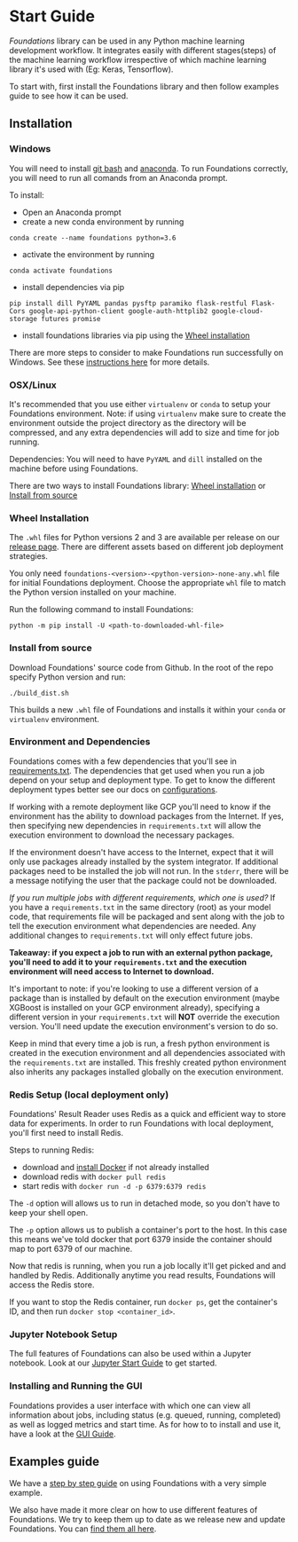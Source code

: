 # Start Guide

*Foundations* library can be used in any Python machine learning development workflow.
It integrates easily with different stages(steps) of the machine learning workflow irrespective of which machine learning library it's used with (Eg: Keras, Tensorflow).

To start with, first install the Foundations library and then follow examples guide to see how it can be used.

## Installation

### Windows

You will need to install [git bash](https://git-scm.com/download/win) and [anaconda](https://conda.io/miniconda.html).
To run Foundations correctly, you will need to run all comands from an Anaconda prompt.

To install:

- Open an Anaconda prompt
- create a new conda environment by running 
```
conda create --name foundations python=3.6
```
- activate the environment by running 
```
conda activate foundations
```
- install dependencies via pip
```
pip install dill PyYAML pandas pysftp paramiko flask-restful Flask-Cors google-api-python-client google-auth-httplib2 google-cloud-storage futures promise
```
- install foundations libraries via pip using the [Wheel installation](STARTGUIDE.md#wheel-installation)

There are more steps to consider to make Foundations run successfully on Windows. See these [instructions here](WINDOWS.md) for more details.

### OSX/Linux

It's recommended that you use either `virtualenv` or `conda` to setup your Foundations environment.
Note: if using `virtualenv` make sure to create the environment outside the project directory as the directory will be compressed, and any extra dependencies will add to size and time for job running.

Dependencies: You will need to have `PyYAML` and `dill` installed on the machine before using Foundations.

There are two ways to install Foundations library:
[Wheel installation](STARTGUIDE.md#wheel-installation) or [Install from source](STARTGUIDE.md#install-from-source)

### Wheel Installation
The `.whl` files for Python versions 2 and 3 are available per release on our [release page](https://github.com/DeepLearnI/foundations/releases).
There are different assets based on different job deployment strategies.

You only need `foundations-<version>-<python-version>-none-any.whl` file for initial Foundations deployment.
Choose the appropriate `whl` file to match the Python version installed on your machine.

Run the following command to install Foundations:
```
python -m pip install -U <path-to-downloaded-whl-file>
```

### Install from source

Download Foundations' source code from Github.
In the root of the repo specify Python version and run:
```
./build_dist.sh
```

This builds a new `.whl` file of Foundations and installs it within your `conda` or `virtualenv` environment.

### Environment and Dependencies

Foundations comes with a few dependencies that you'll see in [requirements.txt](https://github.com/DeepLearnI/foundations/blob/master/requirements.txt). The dependencies that get used when you run a job depend on your setup and deployment type. To get to know the different deployment types better see our docs on [configurations](https://github.com/DeepLearnI/foundations/tree/master/examples/example_configs).

If working with a remote deployment like GCP you'll need to know if the environment has the ability to download packages from the Internet. If yes, then specifying new dependencies in `requirements.txt` will allow the execution environment to download the necessary packages.

If the environment doesn't have access to the Internet, expect that it will only use packages already installed by the system integrator. If additional packages need to be installed the job will not run. In the `stderr`, there will be a message notifying the user that the package could not be downloaded.

*If you run multiple jobs with different requirements, which one is used?*
If you have a `requirements.txt` in the same directory (root) as your model code, that requirements file will be packaged and sent along with the job to tell the execution environment what dependencies are needed. Any additional changes to `requirements.txt` will only effect future jobs.

**Takeaway: if you expect a job to run with an external python package, you'll need to add it to your `requirements.txt` and the execution environment will need access to Internet to download.**

It's important to note: if you're looking to use a different version of a package than is installed by default on the execution environment (maybe XGBoost is installed on your GCP environment already), specifying a different version in your `requirements.txt` will **NOT** override the execution version. You'll need update the execution environment's version to do so.

Keep in mind that every time a job is run, a fresh python environment is created in the execution environment and all dependencies associated with the `requirements.txt` are installed. This freshly created python environment also inherits any packages installed globally on the execution environment.

### Redis Setup (local deployment only)

Foundations' Result Reader uses Redis as a quick and efficient way to store data for experiments. In order to run Foundations with local deployment, you'll first need to install Redis.

Steps to running Redis:

- download and [install Docker](https://www.docker.com/get-started) if not already installed
- download redis with `docker pull redis`
- start redis with `docker run -d -p 6379:6379 redis`

The `-d` option will allows us to run in detached mode, so you don't have to keep your shell open.

The `-p` option allows us to publish a container's port to the host. In this case this means we've told docker that port 6379 inside the container should map to port 6379 of our machine.

Now that redis is running, when you run a job locally it'll get picked and and handled by Redis. Additionally anytime you read results, Foundations will access the Redis store.

If you want to stop the Redis container, run `docker ps`, get the container's ID, and then run `docker stop <container_id>`.

### Jupyter Notebook Setup
The full features of Foundations can also be used within a Jupyter notebook. Look at our [Jupyter Start Guide](JUPYTERSTARTGUIDE.md) to get started.

### Installing and Running the GUI
Foundations provides a user interface with which one can view all information about jobs, including status (e.g. queued, running, completed) as well as logged metrics and start time.  As for how to to install and use it, have a look at the [GUI Guide](GUIGUIDE.md).

## Examples guide
We have a [step by step guide](STEPBYSTEPGUIDE.md) on using Foundations with a very simple example.

We also have made it more clear on how to use different features of Foundations. We try to keep them up to date as we release new and update Foundations. You can [find them all here](/examples).
